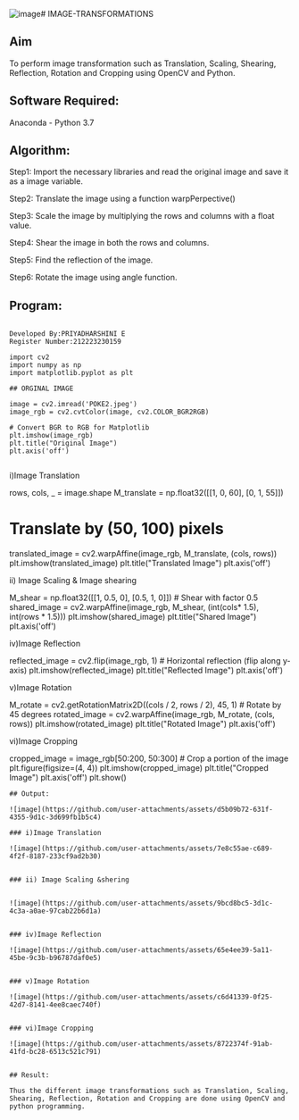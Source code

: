 ![image](https://github.com/user-attachments/assets/b7ebe89f-d40e-4747-9cd9-f74a9975d41e)# IMAGE-TRANSFORMATIONS

## Aim
To perform image transformation such as Translation, Scaling, Shearing, Reflection, Rotation and Cropping using OpenCV and Python.

## Software Required:
Anaconda - Python 3.7

## Algorithm:


Step1:
Import the necessary libraries and read the original image and save it as a image variable.

Step2:
Translate the image using a function warpPerpective()

Step3:
Scale the image by multiplying the rows and columns with a float value.

Step4:
Shear the image in both the rows and columns.

Step5:
Find the reflection of the image.

Step6:
Rotate the image using angle function.


## Program:
```

Developed By:PRIYADHARSHINI E
Register Number:212223230159

import cv2
import numpy as np
import matplotlib.pyplot as plt

## ORGINAL IMAGE

image = cv2.imread('POKE2.jpeg')
image_rgb = cv2.cvtColor(image, cv2.COLOR_BGR2RGB)  

# Convert BGR to RGB for Matplotlib
plt.imshow(image_rgb)
plt.title("Original Image")
plt.axis('off')


```
i)Image Translation

rows, cols, _ = image.shape
M_translate = np.float32([[1, 0, 60], [0, 1, 55]])  
# Translate by (50, 100) pixels
translated_image = cv2.warpAffine(image_rgb, M_translate, (cols, rows))
plt.imshow(translated_image)
plt.title("Translated Image")
plt.axis('off')



ii) Image Scaling & Image shearing


M_shear = np.float32([[1, 0.5, 0], [0.5, 1, 0]])  # Shear with factor 0.5
shared_image = cv2.warpAffine(image_rgb, M_shear, (int(cols* 1.5), int(rows * 1.5)))
plt.imshow(shared_image)
plt.title("Shared Image")
plt.axis('off')


iv)Image Reflection

reflected_image = cv2.flip(image_rgb, 1)  # Horizontal reflection (flip along y-axis)
plt.imshow(reflected_image)
plt.title("Reflected Image")
plt.axis('off')



v)Image Rotation

M_rotate = cv2.getRotationMatrix2D((cols / 2, rows / 2), 45, 1)  # Rotate by 45 degrees
rotated_image = cv2.warpAffine(image_rgb, M_rotate, (cols, rows))
plt.imshow(rotated_image)
plt.title("Rotated Image")
plt.axis('off')



vi)Image Cropping

cropped_image = image_rgb[50:200, 50:300]  # Crop a portion of the image
plt.figure(figsize=(4, 4))
plt.imshow(cropped_image)
plt.title("Cropped Image")
plt.axis('off')
plt.show()



```
## Output:

![image](https://github.com/user-attachments/assets/d5b09b72-631f-4355-9d1c-3d699fb1b5c4)

### i)Image Translation

![image](https://github.com/user-attachments/assets/7e8c55ae-c689-4f2f-8187-233cf9ad2b30)


### ii) Image Scaling &shering


![image](https://github.com/user-attachments/assets/9bcd8bc5-3d1c-4c3a-a0ae-97cab22b6d1a)


### iv)Image Reflection

![image](https://github.com/user-attachments/assets/65e4ee39-5a11-45be-9c3b-b96787daf0e5)


### v)Image Rotation

![image](https://github.com/user-attachments/assets/c6d41339-0f25-42d7-8141-4ee8caec740f)


### vi)Image Cropping

![image](https://github.com/user-attachments/assets/8722374f-91ab-41fd-bc28-6513c521c791)


## Result: 

Thus the different image transformations such as Translation, Scaling, Shearing, Reflection, Rotation and Cropping are done using OpenCV and python programming.
